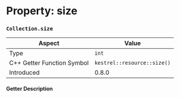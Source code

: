 
# Property: size
### `Collection.size`

| Aspect | Value |
| --- | --- |
| Type | `int` |
| C++ Getter Function Symbol | `kestrel::resource::size()` |
| Introduced | 0.8.0 |

#### Getter Description

